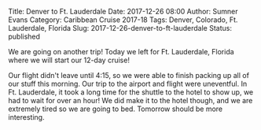Title: Denver to Ft. Lauderdale
Date: 2017-12-26 08:00
Author: Sumner Evans
Category: Caribbean Cruise 2017-18
Tags: Denver, Colorado, Ft. Lauderdale, Florida
Slug: 2017-12-26-denver-to-ft-lauderdale
Status: published

We are going on another trip! Today we left for Ft. Lauderdale, Florida where we
will start our 12-day cruise!

Our flight didn't leave until 4:15, so we were able to finish packing up all of
our stuff this morning. Our trip to the airport and flight were uneventful. In
Ft. Lauderdale, it took a long time for the shuttle to the hotel to show up, we
had to wait for over an hour! We did make it to the hotel though, and we are
extremely tired so we are going to bed. Tomorrow should be more interesting.
